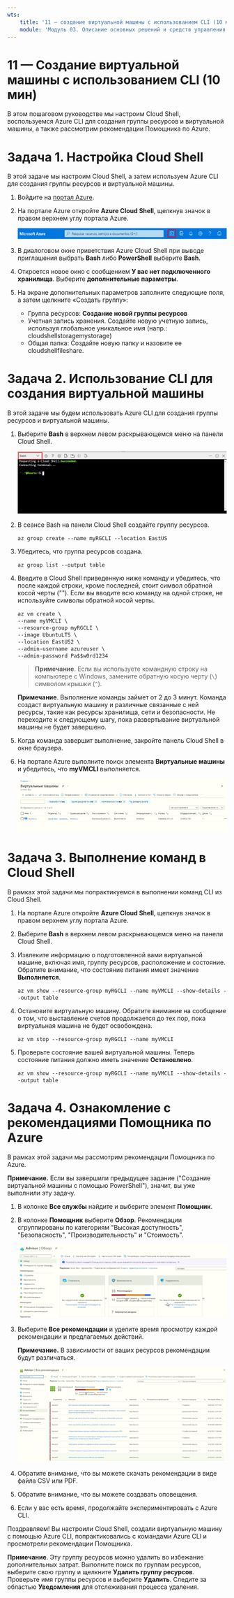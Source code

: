 ```yaml
---
wts:
    title: '11 — создание виртуальной машины с использованием CLI (10 мин)'
    module: 'Модуль 03. Описание основных решений и средств управления'
---
```

# 11 — Создание виртуальной машины с использованием CLI (10 мин)

В этом пошаговом руководстве мы настроим Cloud Shell, воспользуемся Azure CLI для создания группы ресурсов и виртуальной машины, а также рассмотрим рекомендации Помощника по Azure. 

# Задача 1. Настройка Cloud Shell 

В этой задаче мы настроим Cloud Shell, а затем используем Azure CLI для создания группы ресурсов и виртуальной машины.  

1. Войдите на [портал Azure](https://portal.azure.com).

2. На портале Azure откройте **Azure Cloud Shell**, щелкнув значок в правом верхнем углу портала Azure.

    ![Снимок экрана: значок Azure Cloud Shell на портале Azure.](../images/1002.png)
   
3. В диалоговом окне приветствия Azure Cloud Shell при выводе приглашения выбрать **Bash** либо **PowerShell** выберите **Bash**. 

4. Откроется новое окно с сообщением **У вас нет подключенного хранилища**. Выберите **дополнительные параметры**.

5. На экране дополнительных параметров заполните следующие поля, а затем щелкните «Создать группу»:
    - Группа ресурсов: **Создание новой группы ресурсов**
    - Учетная запись хранения. Создайте новую учетную запись, используя глобальное уникальное имя (напр.: cloudshellstoragemystorage)
    - Общая папка: Создайте новую папку и назовите ее cloudshellfileshare.


# Задача 2. Использование CLI для создания виртуальной машины

В этой задаче мы будем использовать Azure CLI для создания группы ресурсов и виртуальной машины.

1. Выберите **Bash** в верхнем левом раскрывающемся меню на панели Cloud Shell.

    ![Снимок экрана: Azure Cloud Shell на портале Azure с выделенным раскрывающимся списком Bash.](../images/1002a.png)

2. В сеансе Bash на панели Cloud Shell создайте группу ресурсов. 

    ```cli
    az group create --name myRGCLI --location EastUS
    ```

3. Убедитесь, что группа ресурсов создана.

    ```cli
    az group list --output table
    ```

4. Введите в Cloud Shell приведенную ниже команду и убедитесь, что после каждой строки, кроме последней, стоит символ обратной косой черты ("\"). Если вы вводите всю команду на одной строке, не используйте символы обратной косой черты. 

    ```cli
    az vm create \
    --name myVMCLI \
    --resource-group myRGCLI \
    --image UbuntuLTS \
    --location EastUS2 \
    --admin-username azureuser \
    --admin-password Pa$$w0rd1234
    ```

    >**Примечание**. Если вы используете командную строку на компьютере с Windows, замените обратную косую черту (`\`) символом крышки (`^`).

    **Примечание**. Выполнение команды займет от 2 до 3 минут. Команда создаст виртуальную машину и различные связанные с ней ресурсы, такие как ресурсы хранилища, сети и безопасности. Не переходите к следующему шагу, пока развертывание виртуальной машины не будет завершено. 

5. Когда команда завершит выполнение, закройте панель Cloud Shell в окне браузера.

6. На портале Azure выполните поиск элемента **Виртуальные машины** и убедитесь, что **myVMCLI** выполняется.

    ![Снимок экрана: страница виртуальных машин с myVMPS в выполняемом состоянии.](../images/1101.png)


# Задача 3. Выполнение команд в Cloud Shell

В рамках этой задачи мы попрактикуемся в выполнении команд CLI из Cloud Shell. 

1. На портале Azure откройте **Azure Cloud Shell**, щелкнув значок в правом верхнем углу портала Azure.

2. Выберите **Bash** в верхнем левом раскрывающемся меню на панели Cloud Shell.

3. Извлеките информацию о подготовленной вами виртуальной машине, включая имя, группу ресурсов, расположение и состояние. Обратите внимание, что состояние питания имеет значение **Выполняется**.

    ```cli
    az vm show --resource-group myRGCLI --name myVMCLI --show-details --output table 
    ```

4. Остановите виртуальную машину. Обратите внимание на сообщение о том, что выставление счетов продолжается до тех пор, пока виртуальная машина не будет освобождена. 

    ```cli
    az vm stop --resource-group myRGCLI --name myVMCLI
    ```

5. Проверьте состояние вашей виртуальной машины. Теперь состояние питания должно иметь значение **Остановлено**.

    ```cli
    az vm show --resource-group myRGCLI --name myVMCLI --show-details --output table 
    ```

# Задача 4. Ознакомление с рекомендациями Помощника по Azure

В рамках этой задачи мы рассмотрим рекомендации Помощника по Azure.

   **Примечание.** Если вы завершили предыдущее задание ("Создание виртуальной машины с помощью PowerShell"), значит, вы уже выполнили эту задачу. 

1. В колонке **Все службы** найдите и выберите элемент **Помощник**. 

2. В колонке **Помощник** выберите **Обзор**. Рекомендации сгруппированы по категориям "Высокая доступность", "Безопасность", "Производительность" и "Стоимость". 

    ![Снимок экрана: страница "Обзор" Помощника. ](../images/1103.png)

3. Выберите **Все рекомендации** и уделите время просмотру каждой рекомендации и предлагаемых действий. 

    **Примечание.** В зависимости от ваших ресурсов рекомендации будут различаться. 

    ![Снимок экрана: страница "Все рекомендации" Помощника. ](../images/1104.png)

4. Обратите внимание, что вы можете скачать рекомендации в виде файла CSV или PDF. 

5. Обратите внимание, что вы можете создавать оповещения. 

6. Если у вас есть время, продолжайте экспериментировать с Azure CLI. 

Поздравляем! Вы настроили Cloud Shell, создали виртуальную машину с помощью Azure CLI, попрактиковались с командами Azure CLI и просмотрели рекомендации Помощника.

**Примечание**. Эту группу ресурсов можно удалить во избежание дополнительных затрат. Выполните поиск по группам ресурсов, выберите свою группу и щелкните **Удалить группу ресурсов**. Проверьте имя группы ресурсов и выберите **Удалить**. Следите за областью **Уведомления** для отслеживания процесса удаления.
